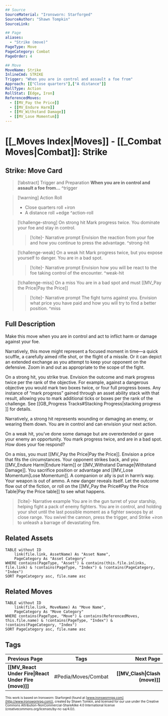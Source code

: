 ```yaml
---
## Source
SourceMaterial: "Ironsworn: Starforged"
SourceAuthor: "Shawn Tompkin"
SourceLink: 

## Page
aliases:
  - "Strike (move)"
PageType: Move
PageCategory: Combat
PageOrder: 4

## Move
MoveName: Strike
InlineCmd: STRIKE
Trigger: "When you are in control and assault a foe from"
Approach: [["Close quarters"],["A distance"]]
RollType: Action
RollStat: [Edge, Iron]
ReferencedMoves: 
  - [[MV_Pay the Price]]
  - [[MV_Endure Harm]]
  - [[MV_Withstand Damage]]
  - [[MV_Lose Momentum]]
---
```

# [[_Moves Index|Moves]] - [[_Combat Moves|Combat]]: Strike
## Strike: Move Card
>[!abstract]  Trigger and Preparation
>**When you are in control and assault a foe from...** ^trigger

> [!warning] Action Roll
>- Close quarters roll +iron
>- A distance roll +edge ^action-roll

> [!challenge-strong] On strong hit
> Mark progress twice. You dominate your foe and stay in control.
> > [!cite]- Narrative prompt
> > Envision the reaction from your foe and how you continue to press the advantage. ^strong-hit

> [!challenge-weak] On a weak hit
> Mark progress twice, but you expose yourself to danger. You are in a bad spot.
> > [!cite]- Narrative prompt
> > Envision how you will be react to the foe taking control of the encounter. ^weak-hit

> [!challenge-miss] On a miss
> You are in a bad spot and must [[MV_Pay the Price|Pay the Price]]
> > [!cite]- Narrative prompt
> > The fight turns against you. Envision what price you have paid and how you will try to find a better position. ^miss

## Full Description
Make this move when you are in control and act to inflict harm or damage against your foe. 

Narratively, this move might represent a focused moment in time—a quick scuffle, a carefully aimed rifle shot, or the flight of a missile. Or it can depict an extended exchange as you attempt to keep your opponent on the defensive. Zoom in and out as appropriate to the scope of the fight. 

On a strong hit, you strike true. Envision the outcome and mark progress twice per the rank of the objective. For example, against a dangerous objective you would mark two boxes twice, or four full progress boxes. Any instance of “mark progress” gained through an asset ability stack with that result, allowing you to mark additional ticks or boxes per the rank of the challenge. See [[GB_Progress Tracks#Stacking Progress|stacking progress ]] for details. 

Narratively, a strong hit represents wounding or damaging an enemy, or wearing them down. You are in control and can envision your next action. 

On a weak hit, you’ve done some damage but are overextended or gave your enemy an opportunity. You mark progress twice, and are in a bad spot. How does your foe respond? 

On a miss, you must [[MV_Pay the Price|Pay the Price]]. Envision a price that fits the circumstances. Your opponent strikes back, and you [[MV_Endure Harm|Endure Harm]] or [[MV_Withstand Damage|Withstand Damage]]. You sacrifice position or advantage and [[MV_Lose Momentum|Lose Momentum]]. A companion or ally is put in harm’s way. Your weapon is out of ammo. A new danger reveals itself. Let the outcome flow out of the fiction, or roll on the [[MV_Pay the Price#Pay the Price Table|Pay the Price table]] to see what happens.

> [!cite]- Narrative example
> You are in the gun turret of your starship, helping fight a pack of enemy fighters. You are in control, and holding your shot until the last possible moment as a fighter swoops by at close range. You swivel the cannon, press the trigger, and Strike +iron to unleash a barrage of devastating fire.

## Related Assets
```dataview
TABLE without ID
	link(file.link, AssetName) As "Asset Name",
	PageCategory As "Asset Category"
WHERE contains(PageType, "Asset") & contains(this.file.inlinks, file.link) & !contains(PageType, "Index") & !contains(PageCategory, "Index")
SORT PageCategory asc, file.name asc
```

## Related Moves
```dataview
TABLE without ID
	link(file.link, MoveName) As "Move Name",
	PageCategory As "Move Category"
WHERE contains(PageType, "Move") & contains(ReferencedMoves, this.file.name) & !contains(PageType, "Index") & !contains(PageCategory, "Index")
SORT PageCategory asc, file.name asc
```

## Tags
| Previous Page | Tags | Next Page |
|:--- |:---:| ---:|
| **[[MV_React Under Fire\|React Under Fire (move)]]** | #Pedia/Moves/Combat | **[[MV_Clash\|Clash (move)]]** |

<font size=-2>This work is based on Ironsworn: Starforged (found at [www.ironswornrpg.com](http://www.ironswornrpg.com)), created by Shawn Tomkin, and licensed for our use under the Creative Commons Attribution-NonCommercial-ShareAlike 4.0 International license  (creativecommons.org/licenses/by-nc-sa/4.0/).</font>